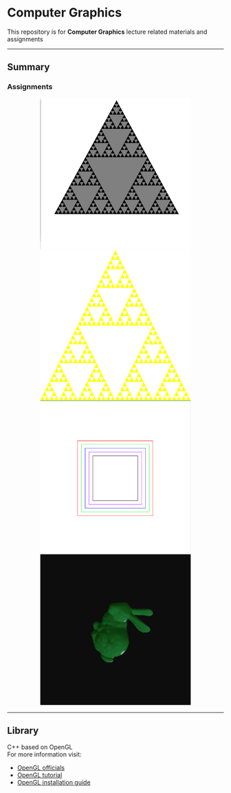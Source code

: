 # Computer Graphics

This repository is for **Computer Graphics** lecture related materials and assignments   

---

## Summary
### Assignments
<p align = "center">
<img src = "./img/assignment2.gif", width = 350, height = 350></img>
<img src = "./img/assignment1.PNG", width = 350, height = 350></img>
<img src = "./img/assignment3.PNG", width = 350, height = 350></img>
<img src = "./img/assignment4_bunny.gif", width = 350, height = 350></img>
</p>

---

## Library
C++ based on OpenGL  
For more information visit: 
* [OpenGL officials](https://www.opengl.org)
* [OpenGL tutorial](http://www.opengl-tutorial.org/kr/)
* [OpenGL installation guide](https://github.com/ameliacode/Computer_Graphics/blob/master/install_guide.md)
